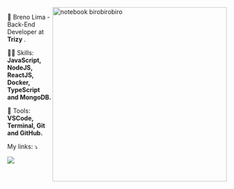 <img src="https://raw.githubusercontent.com/MicaelliMedeiros/micaellimedeiros/master/image/computer-illustration.png" min-width="400px" max-width="400px" width="400px" align="right" alt="notebook birobirobiro">


<p align="left"> 
  🖖 Breno Lima - Back-End Developer at <strong>Trizy </strong>.
</p>

<p align="left">
  👨‍💻 Skills: <strong>JavaScript, NodeJS, ReactJS, Docker, TypeScript and MongoDB.</strong>
</p>

<p align="left">
  🚀 Tools: <strong>VSCode, Terminal, Git and GitHub.</strong>
</p>


<p align="left">
  My links: ⤵️
</p>

<p align="left">
  
  <a href="https://www.linkedin.com/in/brenolima3g/en" alt="Linkedin">
  <img src="https://img.shields.io/badge/-Linkedin-0e76a8?style=for-the-badge&logo=Linkedin&logoColor=white&link=https://www.linkedin.com/in/joaoinacioneto" /></a>

</p>  
